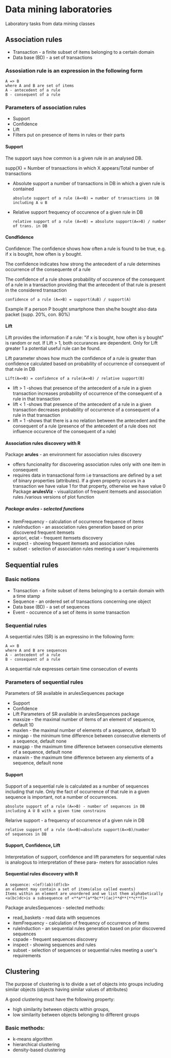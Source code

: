 # Data mining laboratories

Laboratory tasks from data mining classes


## Association rules

* Transaction - a finite subset of items belonging to a certain domain
* Data base (BD) - a set of transactions

### Assosiation rule is an expression in the following form
```
A => B
where A and B are set of items
A - antecedent of a rule
B - consequent of a rule
```

### Parameters of association rules
* Support
* Confidence
* Lift
* Filters put on presence of items in rules or their parts


#### Support
The support says how common is a given rule in an analysed DB.

supp(X) = Number of transactions in which X appears/Total number of transactions


* Absolute support
  a number of transactions in DB in which a given rule is contained
  ```
  absolute support of a rule (A=>B) = number of transactions in DB including A u B
  ```
* Relative support
  frequency of occurence of a given rule in DB
  ```
  relative support of a rule (A=>B) = absolute support(A=>B) / number of trans. in DB
  ```

#### Condfidence
Confidence: The confidence shows how often a rule is found to be true, e.g. if x is bought, how often is y bought.

The confidence indicates how strong the antecedent of a rule 
determines occurrence of the consequente of a rule

The confidence of a rule shows probability of occurence 
of the consequent of a rule in a transaction providing 
that the antecedent of that rule is present in the considered 
transaction
```
confidence of a rule (A=>B) = support(AuB) / support(A)
```
Example
If a person P bought smartphone then she/he bought also data packet (supp. 20%, con. 80%)


#### Lift
Lift provides the information if a rule: "if x is bought, how often is y bought" is random or not.
If Lift > 1, both occurances are dependent. Only for Lift greater 1 a potential useful rule can be found.

Lift parameter shows how much the confidence of a rule 
is greater than confidence calculated based on probability
of occurrence of consequent of that rule in DB
```
Lift(A=>B) = confidence of a rule(A=>B) / relative support(B)
```
* lift > 1 -shows that presence of the antecedent of a rule 
            in a given transaction increases probability of 
            occurrence of the consequent of a rule in that 
            transaction
* lift < 1 -shows that presence of the antecedent of a rule
            in a given transaction decreases probability of
            occurrence of a consequent of a rule in that 
            transaction
* lift = 1 -shows that there is a no relation between the 
            antecedent and the consequent of a rule (presence
            of the antecedent of a rule does not influence 
            occurence of the consequent of a rule)

#### Association rules discovery with R
Package **arules** - an environment for association rules discovery 
* offers funcionality for discovering association rules only with
  one item in consequent
* requires data in transactional form i.e transactions are defined
  by a set of binary properties (attributes). If a given property
  occurs in a transaction we have value 1 for that property, otherwise
  we have value 0
Package **arulesViz** - visualization of frequent itemsets and association
  rules /various versions of plot function

##### Package arules - selected functions 
* itemFrequency - calculation of occurrence frequence of items
* ruleInduction - an association rules generation based on prior discovered frequent itemsets
* apriori, eclat - frequent itemsets discovery
* inspect - showing frequent itemsets and association rules
* subset - selection of association rules meeting a user's requirements
  

## Sequential rules 
### Basic notions 
* Transaction - a finite subset of items belonging
                to a certain domain with a time stamp
* Sequence - an ordered set of transactions concerning one  object
* Data base (BD) - a set of sequences
* Event - occurence of a set of items in some transaction
  
### Sequential rules
A sequential rules (SR) is an expressino in the following form:
```
A => B
where A and B are sequences
A - antecedent of a rule
B - consequent of a rule
```
A sequential rule expresses certain time consecution of events

### Parameters of sequential rules 
Parameters of SR available in arulesSequences package
* Support 
* Confidence
* Lift
Parameters of SR available in arulesSequences package
* maxsize - the maximal number of items of an element of       sequence, default 10
* maxlen - the maximal number of elements of a sequence,
default 10
* mingap - the minimum time difference between consecutive
elements of a sequence, default none 
* maxgap - the maximum time difference between consecutive
elements of a sequence, default none 
* maxwin - the maximum time difference between any elements
of a sequence, default none 

#### Support
Support of a sequential rule is calculated as a number
of sequences including that rule. Only the fact of occurrence
of that rule in a given sequence is important, not a number 
of occurrences.

```
absolute support of a rule (A=>B) - number of sequences in DB
including A U B with a given time constrains
```
Relarive support - a frequency of occurrence of a given rule in DB
```
relative support of a rule (A=>B)=absolute support(A=>B)/number
of sequences in DB
```
#### Support, Confidence, Lift
Interpretation of support, confidence and lift parameters for 
sequential rules is analogous to interpretation of these para-
meters for association rules

#### Sequential rules discovery with R
```
A sequence: <(ef)(ab)(df)cb>
an element may contain a set of items(also called events)
Items within an element are unordered and we list them alphabetically
<a(bc)dc>is a subsequence of <**a**(a**bc**)(ac)**d**(**c**f)>
```
Package arulesSequences - selected methods:
* read_baskets - read data with sequences
* itemFrequency - calculation of frequency of occurrence of items
* ruleInduction - an sequential rules generation based on prior
discovered sequences
* cspade - frequent sequences discovery
* inspect - showing sequences and rules
* subset - selection of sequences or sequential rules meeting a user's requirements





## Clustering
The purpose of clustering is to divide a set of objects into
groups including similar objects (objects having similar
values of attributes)

A good clustering must have the following property:
* high similarity between objects within groups,
* low similarity between objects belonging to different groups

### Basic methods:
* k-means algorithm
* hierarchical clustering
* density-based clustering
